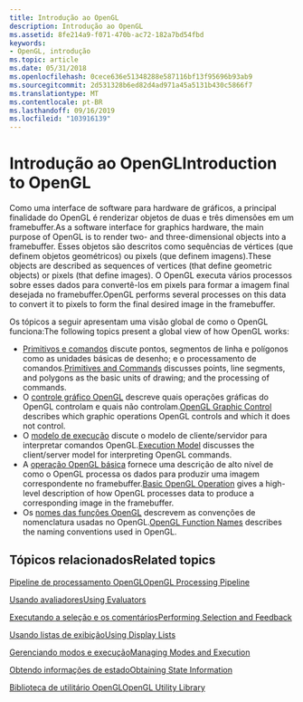 ```yaml
---
title: Introdução ao OpenGL
description: Introdução ao OpenGL
ms.assetid: 8fe214a9-f071-470b-ac72-182a7bd54fbd
keywords:
- OpenGL, introdução
ms.topic: article
ms.date: 05/31/2018
ms.openlocfilehash: 0cece636e51348288e587116bf13f95696b93ab9
ms.sourcegitcommit: 2d531328b6ed82d4ad971a45a5131b430c5866f7
ms.translationtype: MT
ms.contentlocale: pt-BR
ms.lasthandoff: 09/16/2019
ms.locfileid: "103916139"
---
```

# <a name="introduction-to-opengl"></a><span data-ttu-id="edf9e-104">Introdução ao OpenGL</span><span class="sxs-lookup"><span data-stu-id="edf9e-104">Introduction to OpenGL</span></span>

<span data-ttu-id="edf9e-105">Como uma interface de software para hardware de gráficos, a principal finalidade do OpenGL é renderizar objetos de duas e três dimensões em um framebuffer.</span><span class="sxs-lookup"><span data-stu-id="edf9e-105">As a software interface for graphics hardware, the main purpose of OpenGL is to render two- and three-dimensional objects into a framebuffer.</span></span> <span data-ttu-id="edf9e-106">Esses objetos são descritos como sequências de vértices (que definem objetos geométricos) ou pixels (que definem imagens).</span><span class="sxs-lookup"><span data-stu-id="edf9e-106">These objects are described as sequences of vertices (that define geometric objects) or pixels (that define images).</span></span> <span data-ttu-id="edf9e-107">O OpenGL executa vários processos sobre esses dados para convertê-los em pixels para formar a imagem final desejada no framebuffer.</span><span class="sxs-lookup"><span data-stu-id="edf9e-107">OpenGL performs several processes on this data to convert it to pixels to form the final desired image in the framebuffer.</span></span>

<span data-ttu-id="edf9e-108">Os tópicos a seguir apresentam uma visão global de como o OpenGL funciona:</span><span class="sxs-lookup"><span data-stu-id="edf9e-108">The following topics present a global view of how OpenGL works:</span></span>

-   <span data-ttu-id="edf9e-109">[Primitivos e comandos](primitives-and-commands.md) discute pontos, segmentos de linha e polígonos como as unidades básicas de desenho; e o processamento de comandos.</span><span class="sxs-lookup"><span data-stu-id="edf9e-109">[Primitives and Commands](primitives-and-commands.md) discusses points, line segments, and polygons as the basic units of drawing; and the processing of commands.</span></span>
-   <span data-ttu-id="edf9e-110">O [controle gráfico OpenGL](opengl-graphic-control.md) descreve quais operações gráficas do OpenGL controlam e quais não controlam.</span><span class="sxs-lookup"><span data-stu-id="edf9e-110">[OpenGL Graphic Control](opengl-graphic-control.md) describes which graphic operations OpenGL controls and which it does not control.</span></span>
-   <span data-ttu-id="edf9e-111">O [modelo de execução](execution-model.md) discute o modelo de cliente/servidor para interpretar comandos OpenGL.</span><span class="sxs-lookup"><span data-stu-id="edf9e-111">[Execution Model](execution-model.md) discusses the client/server model for interpreting OpenGL commands.</span></span>
-   <span data-ttu-id="edf9e-112">A [operação OpenGL básica](basic-opengl-operation.md) fornece uma descrição de alto nível de como o OpenGL processa os dados para produzir uma imagem correspondente no framebuffer.</span><span class="sxs-lookup"><span data-stu-id="edf9e-112">[Basic OpenGL Operation](basic-opengl-operation.md) gives a high-level description of how OpenGL processes data to produce a corresponding image in the framebuffer.</span></span>
-   <span data-ttu-id="edf9e-113">Os [nomes das funções OpenGL](opengl-function-names.md) descrevem as convenções de nomenclatura usadas no OpenGL.</span><span class="sxs-lookup"><span data-stu-id="edf9e-113">[OpenGL Function Names](opengl-function-names.md) describes the naming conventions used in OpenGL.</span></span>

## <a name="related-topics"></a><span data-ttu-id="edf9e-114">Tópicos relacionados</span><span class="sxs-lookup"><span data-stu-id="edf9e-114">Related topics</span></span>

<dl> <dt>

[<span data-ttu-id="edf9e-115">Pipeline de processamento OpenGL</span><span class="sxs-lookup"><span data-stu-id="edf9e-115">OpenGL Processing Pipeline</span></span>](opengl-processing-pipeline.md)
</dt> <dt>

[<span data-ttu-id="edf9e-116">Usando avaliadores</span><span class="sxs-lookup"><span data-stu-id="edf9e-116">Using Evaluators</span></span>](using-evaluators.md)
</dt> <dt>

[<span data-ttu-id="edf9e-117">Executando a seleção e os comentários</span><span class="sxs-lookup"><span data-stu-id="edf9e-117">Performing Selection and Feedback</span></span>](performing-selection-and-feedback.md)
</dt> <dt>

[<span data-ttu-id="edf9e-118">Usando listas de exibição</span><span class="sxs-lookup"><span data-stu-id="edf9e-118">Using Display Lists</span></span>](using-display-lists.md)
</dt> <dt>

[<span data-ttu-id="edf9e-119">Gerenciando modos e execução</span><span class="sxs-lookup"><span data-stu-id="edf9e-119">Managing Modes and Execution</span></span>](managing-modes-and-execution.md)
</dt> <dt>

[<span data-ttu-id="edf9e-120">Obtendo informações de estado</span><span class="sxs-lookup"><span data-stu-id="edf9e-120">Obtaining State Information</span></span>](obtaining-state-information.md)
</dt> <dt>

[<span data-ttu-id="edf9e-121">Biblioteca de utilitário OpenGL</span><span class="sxs-lookup"><span data-stu-id="edf9e-121">OpenGL Utility Library</span></span>](opengl-utility-library.md)
</dt> </dl>

 

 




